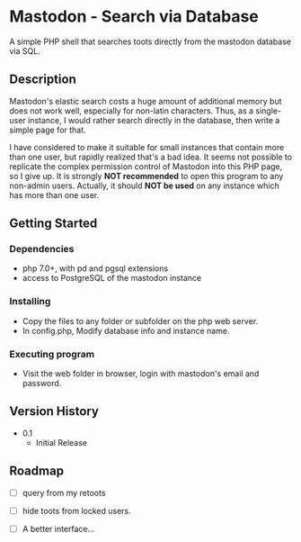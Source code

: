 # Mastodon - Search via Database

A simple PHP shell that searches toots directly from the mastodon database via SQL.

## Description

Mastodon's elastic search costs a huge amount of additional memory but does not work well, especially for non-latin characters. Thus, as a single-user instance, I would rather search directly in the database, then write a simple page for that.

I have considered to make it suitable for small instances that contain more than one user, but rapidly realized that's a bad idea. It seems not possible to replicate the complex permission control of Mastodon into this PHP page, so I give up. It is strongly **NOT recommended** to open this program to any non-admin users. Actually, it should **NOT be used** on any instance which has more than one user.

## Getting Started

### Dependencies

* php 7.0+, with pd and pgsql extensions
* access to PostgreSQL of the mastodon instance

### Installing

* Copy the files to any folder or subfolder on the php web server.
* In config.php, Modify database info and instance name.

### Executing program

* Visit the web folder in browser, login with mastodon's email and password.

## Version History

* 0.1
    * Initial Release

## Roadmap

- [ ] query from my retoots
- [ ] hide toots from locked users.
- [ ] A better interface...

